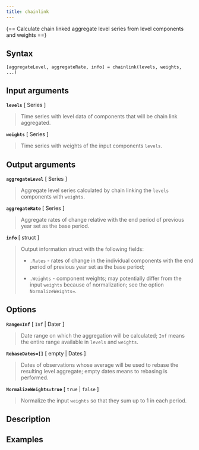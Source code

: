```yaml
---
title: chainlink
---
```


{== Calculate chain linked aggregate level series from level components and weights ==}


## Syntax

    [aggregateLevel, aggregateRate, info] = chainlink(levels, weights, ...)


## Input arguments

__`levels`__ [ Series ]
>
> Time series with level data of components that will be chain link
> aggregated.
>

__`weights`__ [ Series ]
>
> Time series with weights of the input components `levels`.
>


## Output arguments

__`aggregateLevel`__ [ Series ]
>
> Aggregate level series calculated by chain linking the `levels`
> components with `weights`.
>

__`aggregateRate`__ [ Series ]
>
> Aggregate rates of change relative with the end period of previous year
> set as the base period.
>

__`info`__ [ struct ]
>
> Output information struct with the following fields:
>
> * `.Rates` - rates of change in the individual components with the end
>   period of previous year set as the base period;
>
> * `.Weights` - component weights; may potentially differ from the input
> `weights` because of normalization; see the option `NormalizeWeights=`.
>


## Options

__`Range=Inf`__ [ `Inf` | Dater ]
>
> Date range on which the aggregation will be calculated; `Inf` means the
> entire range available in `levels` and `weights`.
>

__`RebaseDates=[]`__ [ empty | Dates ]
>
> Dates of observations whose average will be used to rebase the resulting
> level aggregate; empty dates means to rebasing is performed.
>

__`NormalizeWeights=true`__ [ `true` | `false` ]
>
> Normalize the input `weights` so that they sum up to 1 in each period.
>

## Description


## Examples


